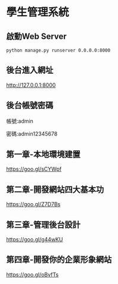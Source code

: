 # 學生管理系統

## 啟動Web Server
``` python manage.py runserver 0.0.0.0:8000 ```

## 後台進入網址
http://127.0.0.1:8000

## 後台帳號密碼
帳號:admin

密碼:admin12345678


## 第一章-本地環境建置
https://goo.gl/sCYWpf

## 第二章-開發網站四大基本功
https://goo.gl/Z7D7Bs

## 第三章-管理後台設計
https://goo.gl/g44wKU

## 第四章-開發你的企業形象網站
https://goo.gl/oBvfTs
